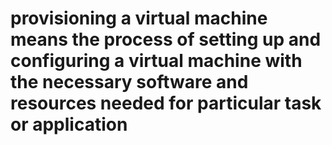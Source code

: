 # provisioning a virtual machine means the process of setting up and configuring a virtual machine with the necessary software and resources needed for  particular task or application #
